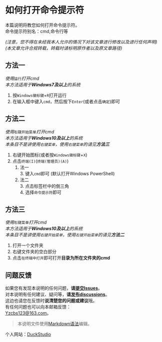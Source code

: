# 如何打开命令提示符<br>
本篇说明将教您如何打开命令提示符。<br>
命令提示符别名：cmd,命令行等<br>

*(注意，您不得在未经我本人允许的情况下对该文章进行修改以及进行任何声明)*<br>
*(本文章允许合规转载，转载时请标明原作者以及原文章路径)*<br>

## 方法一<br>
*使用*`运行`*打开cmd*<br>
*本方法适用于**Windows7及以上**的系统*<br>
1. 按`Windows徽标键`+`R`打开运行<br>
2. 在输入框中键入`cmd`，然后按下`Enter`(或者点击`确定`)即可<br>

## 方法二<br>
*使用*`右键开始菜单`*打开cmd*<br>
*本方法适用于**Windows10及以上**的系统*<br>
*本条目不是讲使用`右键菜单`，使用`右键菜单`的请见**方法三***<br>
1. 右键开始图标(或者按`Windows徽标键`+`X`)<br>
2. 点击`终端(I)`(`终端(管理员)(A)`)<br>
   1. 法一<br>
	   3. 键入`cmd`即可 (默认打开Windows PowerShell)<br>
   2. 法二<br> 
      3. 点击标签栏中的倒三角<br>
      4. 选择`命令提示符`即可<br>

## 方法三<br>
*使用*`右键菜单`*打开cmd*<br>
*本方法适用于**Windows10及以上**的系统*<br>
*本条目不是讲使用`右键开始菜单`，使用`右键开始菜单`的请见**方法二***<br>
1. 打开一个文件夹<br>
2. 右键文件夹的空白部分<br>
3. 点击`在终端中打开`即可打开**目录为所在文件夹的cmd**<br>

## 问题反馈<br>
如果您有发现本说明的任何问题，**请[提交Issues](https://github.com/DuckDuckStudio/Windows_Optimization_Widget/issues)**。<br>
对本说明有任何建议、疑问等，**请[发布discussions](https://github.com/DuckDuckStudio/Windows_Optimization_Widget/discussions)**。<br>
这边也请您在反馈时**说清楚您的问题或建议**哦。<br>
有任何问题也可以向本邮箱反馈：<br>
<Yzcbs123@163.com>。<br>

> 本说明文件使用[Markdown语法](https://markdown.com.cn/basic-syntax/)编辑。

个人网站：[DuckStudio](https://duckduckstudio.github.io/yazicbs.github.io/)
